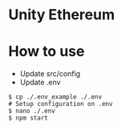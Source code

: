 # Unity Ethereum

# How to use
  * Update src/config
  * Update .env

```
$ cp ./.env_example ./.env
# Setup configuration on .env
$ nano ./.env
$ npm start
```
